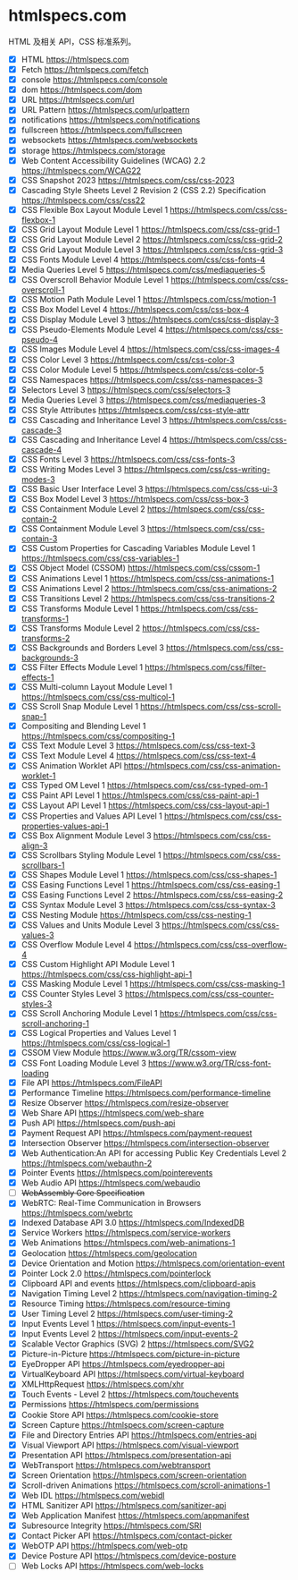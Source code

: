 # htmlspecs.com
HTML 及相关 API，CSS 标准系列。


- [x] HTML https://htmlspecs.com
- [x] Fetch https://htmlspecs.com/fetch
- [x] console https://htmlspecs.com/console
- [x] dom https://htmlspecs.com/dom
- [x] URL https://htmlspecs.com/url
- [x] URL Pattern https://htmlspecs.com/urlpattern
- [x] notifications https://htmlspecs.com/notifications
- [x] fullscreen https://htmlspecs.com/fullscreen
- [x] websockets https://htmlspecs.com/websockets
- [x] storage https://htmlspecs.com/storage
- [x] Web Content Accessibility Guidelines (WCAG) 2.2 https://htmlspecs.com/WCAG22
- [x] CSS Snapshot 2023 https://htmlspecs.com/css/css-2023
- [x] Cascading Style Sheets Level 2 Revision 2 (CSS 2.2) Specification https://htmlspecs.com/css/css22
- [x] CSS Flexible Box Layout Module Level 1 https://htmlspecs.com/css/css-flexbox-1
- [x] CSS Grid Layout Module Level 1 https://htmlspecs.com/css/css-grid-1
- [x] CSS Grid Layout Module Level 2 https://htmlspecs.com/css/css-grid-2
- [x] CSS Grid Layout Module Level 3 https://htmlspecs.com/css/css-grid-3
- [x] CSS Fonts Module Level 4 https://htmlspecs.com/css/css-fonts-4
- [x] Media Queries Level 5 https://htmlspecs.com/css/mediaqueries-5
- [x] CSS Overscroll Behavior Module Level 1 https://htmlspecs.com/css/css-overscroll-1
- [x] CSS Motion Path Module Level 1 https://htmlspecs.com/css/motion-1
- [x] CSS Box Model Level 4 https://htmlspecs.com/css/css-box-4
- [x] CSS Display Module Level 3 https://htmlspecs.com/css/css-display-3
- [x] CSS Pseudo-Elements Module Level 4 https://htmlspecs.com/css/css-pseudo-4
- [x] CSS Images Module Level 4 https://htmlspecs.com/css/css-images-4
- [x] CSS Color Level 3 https://htmlspecs.com/css/css-color-3
- [x] CSS Color Module Level 5 https://htmlspecs.com/css/css-color-5
- [x] CSS Namespaces https://htmlspecs.com/css/css-namespaces-3
- [x] Selectors Level 3 https://htmlspecs.com/css/selectors-3
- [x] Media Queries Level 3 https://htmlspecs.com/css/mediaqueries-3
- [x] CSS Style Attributes https://htmlspecs.com/css/css-style-attr
- [x] CSS Cascading and Inheritance Level 3 https://htmlspecs.com/css/css-cascade-3
- [x] CSS Cascading and Inheritance Level 4 https://htmlspecs.com/css/css-cascade-4
- [x] CSS Fonts Level 3 https://htmlspecs.com/css/css-fonts-3
- [x] CSS Writing Modes Level 3 https://htmlspecs.com/css/css-writing-modes-3
- [x] CSS Basic User Interface Level 3 https://htmlspecs.com/css/css-ui-3
- [x] CSS Box Model Level 3  https://htmlspecs.com/css/css-box-3
- [x] CSS Containment Module Level 2  https://htmlspecs.com/css/css-contain-2
- [x] CSS Containment Module Level 3 https://htmlspecs.com/css/css-contain-3
- [x] CSS Custom Properties for Cascading Variables Module Level 1 https://htmlspecs.com/css/css-variables-1
- [x] CSS Object Model (CSSOM) https://htmlspecs.com/css/cssom-1
- [x] CSS Animations Level 1 https://htmlspecs.com/css/css-animations-1
- [x] CSS Animations Level 2 https://htmlspecs.com/css/css-animations-2
- [x] CSS Transitions Level 2 https://htmlspecs.com/css/css-transitions-2
- [x] CSS Transforms Module Level 1 https://htmlspecs.com/css/css-transforms-1
- [x] CSS Transforms Module Level 2 https://htmlspecs.com/css/css-transforms-2
- [x] CSS Backgrounds and Borders Level 3 https://htmlspecs.com/css/css-backgrounds-3
- [x] CSS Filter Effects Module Level 1 https://htmlspecs.com/css/filter-effects-1
- [x] CSS Multi-column Layout Module Level 1 https://htmlspecs.com/css/css-multicol-1
- [x] CSS Scroll Snap Module Level 1 https://htmlspecs.com/css/css-scroll-snap-1
- [x] Compositing and Blending Level 1 https://htmlspecs.com/css/compositing-1
- [x] CSS Text Module Level 3 https://htmlspecs.com/css/css-text-3
- [x] CSS Text Module Level 4 https://htmlspecs.com/css/css-text-4
- [x] CSS Animation Worklet API https://htmlspecs.com/css/css-animation-worklet-1
- [x] CSS Typed OM Level 1 https://htmlspecs.com/css/css-typed-om-1
- [x] CSS Paint API Level 1 https://htmlspecs.com/css/css-paint-api-1
- [x] CSS Layout API Level 1 https://htmlspecs.com/css/css-layout-api-1
- [x] CSS Properties and Values API Level 1 https://htmlspecs.com/css/css-properties-values-api-1
- [x] CSS Box Alignment Module Level 3 https://htmlspecs.com/css/css-align-3
- [x] CSS Scrollbars Styling Module Level 1 https://htmlspecs.com/css/css-scrollbars-1
- [x] CSS Shapes Module Level 1 https://htmlspecs.com/css/css-shapes-1
- [x] CSS Easing Functions Level 1 https://htmlspecs.com/css/css-easing-1
- [x] CSS Easing Functions Level 2 https://htmlspecs.com/css/css-easing-2
- [x] CSS Syntax Module Level 3 https://htmlspecs.com/css/css-syntax-3
- [x] CSS Nesting Module https://htmlspecs.com/css/css-nesting-1
- [x] CSS Values and Units Module Level 3 https://htmlspecs.com/css/css-values-3
- [x] CSS Overflow Module Level 4 https://htmlspecs.com/css/css-overflow-4
- [x] CSS Custom Highlight API Module Level 1 https://htmlspecs.com/css/css-highlight-api-1
- [x] CSS Masking Module Level 1  https://htmlspecs.com/css/css-masking-1
- [x] CSS Counter Styles Level 3 https://htmlspecs.com/css/css-counter-styles-3
- [x] CSS Scroll Anchoring Module Level 1 https://htmlspecs.com/css/css-scroll-anchoring-1
- [x] CSS Logical Properties and Values Level 1 https://htmlspecs.com/css/css-logical-1
- [x] CSSOM View Module https://www.w3.org/TR/cssom-view
- [x] CSS Font Loading Module Level 3 https://www.w3.org/TR/css-font-loading
- [x] File API  https://htmlspecs.com/FileAPI
- [x] Performance Timeline  https://htmlspecs.com/performance-timeline
- [x] Resize Observer  https://htmlspecs.com/resize-observer
- [x] Web Share API  https://htmlspecs.com/web-share
- [x] Push API  https://htmlspecs.com/push-api
- [x] Payment Request API https://htmlspecs.com/payment-request
- [x] Intersection Observer https://htmlspecs.com/intersection-observer
- [x] Web Authentication:An API for accessing Public Key Credentials Level 2 https://htmlspecs.com/webauthn-2
- [x] Pointer Events https://htmlspecs.com/pointerevents
- [x] Web Audio API https://htmlspecs.com/webaudio
- [ ] ~~WebAssembly Core Specification~~
- [x] WebRTC: Real-Time Communication in Browsers https://htmlspecs.com/webrtc
- [x] Indexed Database API 3.0  https://htmlspecs.com/IndexedDB
- [x] Service Workers  https://htmlspecs.com/service-workers
- [x] Web Animations  https://htmlspecs.com/web-animations-1
- [x] Geolocation https://htmlspecs.com/geolocation
- [x] Device Orientation and Motion https://htmlspecs.com/orientation-event
- [x] Pointer Lock 2.0 https://htmlspecs.com/pointerlock
- [x] Clipboard API and events https://htmlspecs.com/clipboard-apis
- [x] Navigation Timing Level 2 https://htmlspecs.com/navigation-timing-2
- [x] Resource Timing https://htmlspecs.com/resource-timing
- [x] User Timing Level 2 https://htmlspecs.com/user-timing-2
- [x] Input Events Level 1 https://htmlspecs.com/input-events-1
- [x] Input Events Level 2 https://htmlspecs.com/input-events-2
- [x] Scalable Vector Graphics (SVG) 2 https://htmlspecs.com/SVG2
- [x] Picture-in-Picture https://htmlspecs.com/picture-in-picture
- [x] EyeDropper API https://htmlspecs.com/eyedropper-api
- [x] VirtualKeyboard API  https://htmlspecs.com/virtual-keyboard
- [x] XMLHttpRequest https://htmlspecs.com/xhr
- [x] Touch Events - Level 2 https://htmlspecs.com/touchevents
- [x] Permissions https://htmlspecs.com/permissions
- [x] Cookie Store API https://htmlspecs.com/cookie-store
- [x] Screen Capture https://htmlspecs.com/screen-capture
- [x] File and Directory Entries API https://htmlspecs.com/entries-api
- [x] Visual Viewport API https://htmlspecs.com/visual-viewport
- [x] Presentation API https://htmlspecs.com/presentation-api
- [x] WebTransport https://htmlspecs.com/webtransport
- [x] Screen Orientation https://htmlspecs.com/screen-orientation
- [x] Scroll-driven Animations https://htmlspecs.com/scroll-animations-1
- [x] Web IDL https://htmlspecs.com/webidl
- [x] HTML Sanitizer API https://htmlspecs.com/sanitizer-api
- [x] Web Application Manifest https://htmlspecs.com/appmanifest
- [x] Subresource Integrity https://htmlspecs.com/SRI
- [x] Contact Picker API https://htmlspecs.com/contact-picker
- [x] WebOTP API https://htmlspecs.com/web-otp
- [x] Device Posture API https://htmlspecs.com/device-posture
- [ ] Web Locks API https://htmlspecs.com/web-locks
